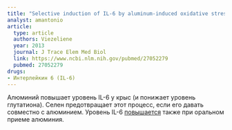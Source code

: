 ```yaml
---
title: "Selective induction of IL-6 by aluminum-induced oxidative stress can be prevented by selenium"
analyst: amantonio
article:
  type: article
  authors: Viezeliene
  year: 2013
  journal: J Trace Elem Med Biol
  link: https://www.ncbi.nlm.nih.gov/pubmed/27052279
  pubmed: 27052279
drugs:
- Интерлейкин 6 (IL-6)
---
```


Алюминий повышает уровень IL-6 у крыс (и понижает уровень глутатиона). Селен предотвращает этот процесс, если его давать совместно с алюминием.
Уровень IL-6 [повышается](https://www.ncbi.nlm.nih.gov/pubmed/28715867) также при оральном приеме алюминия.
